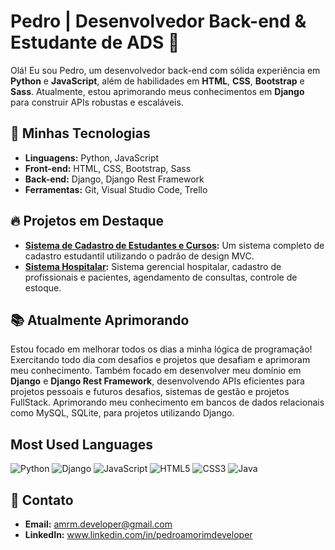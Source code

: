 # Pedro | Desenvolvedor Back-end & Estudante de ADS 🚀

Olá! Eu sou Pedro, um desenvolvedor back-end com sólida experiência em **Python** e **JavaScript**, além de habilidades em **HTML**, **CSS**, **Bootstrap** e **Sass**. Atualmente, estou aprimorando meus conhecimentos em **Django** para construir APIs robustas e escaláveis.

## 🚀 Minhas Tecnologias

- **Linguagens:** Python, JavaScript
- **Front-end:** HTML, CSS, Bootstrap, Sass
- **Back-end:** Django, Django Rest Framework
- **Ferramentas:** Git, Visual Studio Code, Trello

## 🔥 Projetos em Destaque

- **[Sistema de Cadastro de Estudantes e Cursos](https://github.com/AmrmDev/Django-API-small-project):** Um sistema completo de cadastro estudantil utilizando o padrão de design MVC.
- **[Sistema Hospitalar](https://github.com/AmrmDev/Sistema-Hospitalar):** Sistema gerencial hospitalar, cadastro de profissionais e pacientes, agendamento de consultas, controle de estoque.

## 📚 Atualmente Aprimorando

Estou focado em melhorar todos os dias a minha lógica de programação! Exercitando todo dia com desafios e projetos que desafiam e aprimoram meu conhecimento. Também focado em desenvolver meu domínio em **Django** e **Django Rest Framework**, desenvolvendo APIs eficientes para projetos pessoais e futuros desafios, sistemas de gestão e projetos FullStack. Aprimorando meu conhecimento em bancos de dados relacionais como MySQL, SQLite, para projetos utilizando Django.

## Most Used Languages

![Python](https://img.shields.io/badge/Python-3776AB?style=for-the-badge&logo=python&logoColor=white)
![Django](https://img.shields.io/badge/Django-092E20?style=for-the-badge&logo=django&logoColor=white)
![JavaScript](https://img.shields.io/badge/JavaScript-F7DF1E?style=for-the-badge&logo=javascript&logoColor=black)
![HTML5](https://img.shields.io/badge/HTML5-E34F26?style=for-the-badge&logo=html5&logoColor=white)
![CSS3](https://img.shields.io/badge/CSS3-1572B6?style=for-the-badge&logo=css3&logoColor=white)
![Java](https://img.shields.io/badge/Java-007396?style=for-the-badge&logo=java&logoColor=white)

## 📝 Contato

- **Email:** amrm.developer@gmail.com
- **LinkedIn:** www.linkedin.com/in/pedroamorimdeveloper
